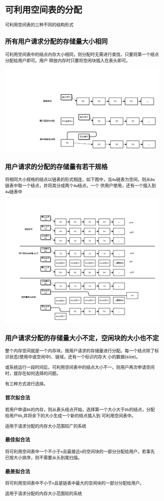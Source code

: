 # 可利用空间表的分配

可利用空间表的三种不同的结构形式

## 所有用户请求分配的存储量大小相同

可利用空间表中的结点内存大小相同，则分配时无需进行查找，只要将第一个结点分配给用户即可。用户
释放内存时只要将空闲块插入在表头即可。

<div align=center>

![](/计算机/images/可利用空间表-结点大小一致.png)

</div>

## 用户请求的分配的存储量有若干规格

将相同大小规格的结点以链表的形式相连，如下图中，当`4w`链表为空间，则从`8w`链表中取一个结点，并将其分成两个`4w`结点，一个
供用户使用，还有一个插入到`4w`链表中

<div align=center>

![](/计算机/images/可利用空间表-分配存储量有若干规格.png)

</div>

## 用户请求分配的存储量大小不定，空闲块的大小也不定

整个内存空间就是一个内存块，按用户请求的存储量进行分配。每一个结点除了标识状态(使用中或空闲中)、链域，还有一个标识内存大
小的数据(size)。

或系统运行一段时间后，可利用空间表中的结点大小不一，则用户再次申请空间时，就存在如何选择的问题。

有三种方式进行选择。

### 首次拟合法

若用户申请`8k`的内存，则从表头结点开始，选择第一个大小大于`8k`的结点，分配给用户`8k`,并将余下的大小生成一个新的结点插入到
可利用空间表中。

适用于请求分配的内存大小范围较广的系统

### 最佳拟合法

将可利用空间表中一个不小于`n`且最接近`n`的空间块的一部分分配给用户，若事先已按大小排序，则不需要从头到尾扫描。

### 最差拟合法

将可利用空间表中不小于`n`且是链表中最大的空闲块的一部分分配给用户。

适用于请求分配的内存大小范围较的系统